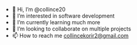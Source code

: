 - 👋 Hi, I’m @collince20
- 👀 I’m interested in software development
- 🌱 I’m currently learning much more
- 💞️ I’m looking to collaborate on multiple projects
- 📫 How to reach me collincekorir2@gmail.com

<!---
collince20/collince20 is a ✨ special ✨ repository because its `README.md` (this file) appears on your GitHub profile.
You can click the Preview link to take a look at your changes.
--->
